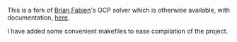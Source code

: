 This is a fork of [Brian Fabien](https://www.me.washington.edu/research/faculty/fabien/index.html)'s OCP solver which is otherwise available, with documentation, [here](http://abs-5.me.washington.edu/ocp/).

I have added some convenient makefiles to ease compilation of the project.